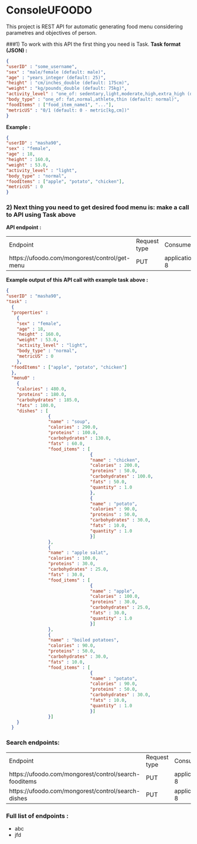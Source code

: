 # ConsoleUFOODO

This project is REST API for automatic generating food menu considering parametres and objectives of person.

###1) To work with this API the first thing you need is Task.
**Task format (JSON) :**

```json
{
"userID" : "some_username",
"sex" : "male/female (default: male)",
"age" : "years_integer (default: 25)",
"height" : "cm/inches_double (default: 175cm)",
"weight" : "kg/pounds_double (default: 75kg)",
"activity_level" : "one_of: sedentary,light,moderate,high,extra_high (default:light)",
"body_type" : "one_of: fat,normal,athlete,thin (default: normal)",
"foodItems" : ["food_item_name1", "..."],
"metricUS" : "0/1 (default: 0 - metric[kg,cm])"
}
```

**Example :**

```json
{ 
"userID" : "masha90", 
"sex" : "female", 
"age" : 18, 
"height" : 160.0, 
"weight" : 53.0, 
"activity_level" : "light", 
"body_type" : "normal", 
"foodItems" : ["apple", "potato", "chicken"],
"metricUS" : 0
}
```

### 2) Next thing you need to get desired food menu is: make a call to API using Task above

**API endpoint :**
<table>
  <tr>
    <td>Endpoint</td>
    <td>Request type</td>
    <td>Consumes</td>
    <td>Produces</td>
  </tr>
  <tr>
    <td>https://ufoodo.com/mongorest/control/get-menu</td>
    <td>PUT</td>
    <td>application/json;charset=utf-8</td>
    <td>text/plain</td>
  </tr>
</table>

**Example output of this API call with example task above :**
```json
{ 
"userID" : "masha90", 
"task" : 
  { 
  "properties" : 
    { 
    "sex" : "female", 
    "age" : 18, 
    "height" : 160.0, 
    "weight" : 53.0, 
    "activity_level" : "light", 
    "body_type" : "normal", 
    "metricUS" : 0 
    }, 
  "foodItems" : ["apple", "potato", "chicken"] 
  }, 
  "menu0" : 
    { 
    "calories" : 480.0, 
    "proteins" : 180.0, 
    "carbohydrates" : 185.0, 
    "fats" : 100.0, 
    "dishes" : [
                { 
                "name" : "soup", 
                "calories" : 290.0, 
                "proteins" : 100.0, 
                "carbohydrates" : 130.0, 
                "fats" : 60.0, 
                "food_items" : [
                                { 
                                "name" : "chicken", 
                                "calories" : 200.0, 
                                "proteins" : 50.0, 
                                "carbohydrates" : 100.0, 
                                "fats" : 50.0, 
                                "quantity" : 1.0 
                                }, 
                                { 
                                "name" : "potato", 
                                "calories" : 90.0, 
                                "proteins" : 50.0, 
                                "carbohydrates" : 30.0, 
                                "fats" : 10.0, 
                                "quantity" : 1.0 
                                }] 
                }, 
                { 
                "name" : "apple salat", 
                "calories" : 100.0, 
                "proteins" : 30.0, 
                "carbohydrates" : 25.0, 
                "fats" : 30.0, 
                "food_items" : [
                                { 
                                "name" : "apple", 
                                "calories" : 100.0, 
                                "proteins" : 30.0, 
                                "carbohydrates" : 25.0, 
                                "fats" : 30.0, 
                                "quantity" : 1.0 
                                }] 
                }, 
                { 
                "name" : "boiled potatoes", 
                "calories" : 90.0, 
                "proteins" : 50.0, 
                "carbohydrates" : 30.0, 
                "fats" : 10.0, 
                "food_items" : [
                                { 
                                "name" : "potato", 
                                "calories" : 90.0, 
                                "proteins" : 50.0, 
                                "carbohydrates" : 30.0, 
                                "fats" : 10.0, 
                                "quantity" : 1.0 
                                }] 
                }] 
    } 
  }
```

### Search endpoints:

<table>
  <tr>
    <td>Endpoint</td>
    <td>Request type</td>
    <td>Consumes</td>
    <td>Produces</td>
  </tr>
  <tr>
    <td>https://ufoodo.com/mongorest/control/search-fooditems</td>
    <td>PUT</td>
    <td>application/json;charset=utf-8</td>
    <td>text/plain</td>
  </tr>
  <tr>
    <td>https://ufoodo.com/mongorest/control/search-dishes</td>
    <td>PUT</td>
    <td>application/json;charset=utf-8</td>
    <td>text/plain</td>
  </tr>
</table>

### Full list of endpoints :
* abc
* jfd

